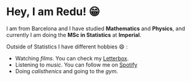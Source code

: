 # Hey, I am Redu! :grin:
I am from Barcelona and I have studied **Mathematics** and **Physics**, and currently I am doing the **MSc in Statistics** at **Imperial**. 

Outside of Statistics I have different hobbies :smile: :
- Watching _films_. You can check my [Letterbox](https://letterboxd.com/redu_1/).
- Listening to _music_. You can follow me on [Spotify](https://open.spotify.com/user/m73proio7oqnekpi8y9jfz2hz?si=d6f765d8a7524875)
- Doing _calisthenics_ and going to the _gym_.
